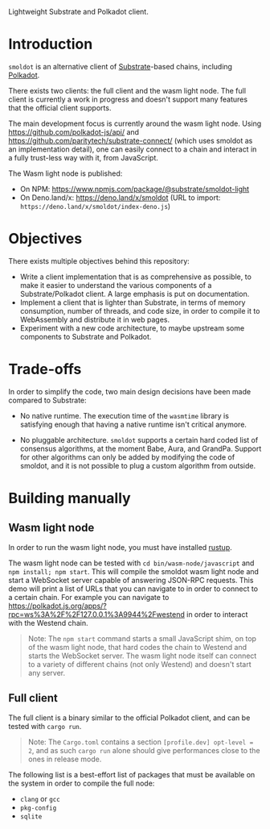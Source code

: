 Lightweight Substrate and Polkadot client.

# Introduction

`smoldot` is an alternative client of [Substrate](https://github.com/paritytech/substrate)-based chains, including [Polkadot](https://github.com/paritytech/polkadot/).

There exists two clients: the full client and the wasm light node.
The full client is currently a work in progress and doesn't support many features that the official client supports.

The main development focus is currently around the wasm light node. Using https://github.com/polkadot-js/api/ and https://github.com/paritytech/substrate-connect/ (which uses smoldot as an implementation detail), one can easily connect to a chain and interact in a fully trust-less way with it, from JavaScript.

The Wasm light node is published:

- On NPM: <https://www.npmjs.com/package/@substrate/smoldot-light>
- On Deno.land/x: <https://deno.land/x/smoldot> (URL to import: `https://deno.land/x/smoldot/index-deno.js`)

# Objectives

There exists multiple objectives behind this repository:

- Write a client implementation that is as comprehensive as possible, to make it easier to understand the various components of a Substrate/Polkadot client. A large emphasis is put on documentation.
- Implement a client that is lighter than Substrate, in terms of memory consumption, number of threads, and code size, in order to compile it to WebAssembly and distribute it in web pages.
- Experiment with a new code architecture, to maybe upstream some components to Substrate and Polkadot.

# Trade-offs

In order to simplify the code, two main design decisions have been made compared to Substrate:

- No native runtime. The execution time of the `wasmtime` library is satisfying enough that having a native runtime isn't critical anymore.

- No pluggable architecture. `smoldot` supports a certain hard coded list of consensus algorithms, at the moment Babe, Aura, and GrandPa. Support for other algorithms can only be added by modifying the code of smoldot, and it is not possible to plug a custom algorithm from outside.

# Building manually

## Wasm light node

In order to run the wasm light node, you must have installed [rustup](https://rustup.rs/).

The wasm light node can be tested with `cd bin/wasm-node/javascript` and `npm install; npm start`. This will compile the smoldot wasm light node and start a WebSocket server capable of answering JSON-RPC requests. This demo will print a list of URLs that you can navigate to in order to connect to a certain chain. For example you can navigate to <https://polkadot.js.org/apps/?rpc=ws%3A%2F%2F127.0.0.1%3A9944%2Fwestend> in order to interact with the Westend chain.

> Note: The `npm start` command starts a small JavaScript shim, on top of the wasm light node, that hard codes the chain to Westend and starts the WebSocket server. The wasm light node itself can connect to a variety of different chains (not only Westend) and doesn't start any server.

## Full client

The full client is a binary similar to the official Polkadot client, and can be tested with `cargo run`.

> Note: The `Cargo.toml` contains a section `[profile.dev] opt-level = 2`, and as such `cargo run` alone should give performances close to the ones in release mode.

The following list is a best-effort list of packages that must be available on the system in order to compile the full node:

- `clang` or `gcc`
- `pkg-config`
- `sqlite`
